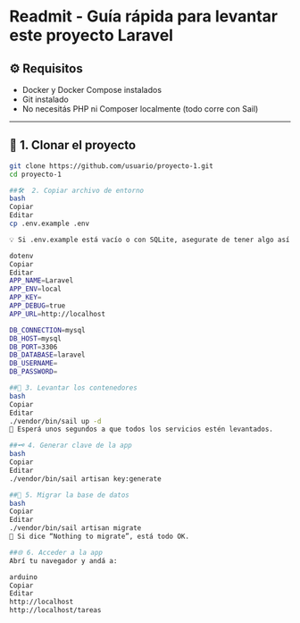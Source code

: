 # Readmit - Guía rápida para levantar este proyecto Laravel

## ⚙️ Requisitos

- Docker y Docker Compose instalados
- Git instalado
- No necesitás PHP ni Composer localmente (todo corre con Sail)

---

## 🧱 1. Clonar el proyecto

```bash
git clone https://github.com/usuario/proyecto-1.git
cd proyecto-1

##🛠️  2. Copiar archivo de entorno
bash
Copiar
Editar
cp .env.example .env

💡 Si .env.example está vacío o con SQLite, asegurate de tener algo así:

dotenv
Copiar
Editar
APP_NAME=Laravel
APP_ENV=local
APP_KEY=
APP_DEBUG=true
APP_URL=http://localhost

DB_CONNECTION=mysql
DB_HOST=mysql
DB_PORT=3306
DB_DATABASE=laravel
DB_USERNAME=
DB_PASSWORD=

##🐳 3. Levantar los contenedores
bash
Copiar
Editar
./vendor/bin/sail up -d
🔁 Esperá unos segundos a que todos los servicios estén levantados.

##🗝️ 4. Generar clave de la app
bash
Copiar
Editar
./vendor/bin/sail artisan key:generate

##🧩 5. Migrar la base de datos
bash
Copiar
Editar
./vendor/bin/sail artisan migrate
📢 Si dice “Nothing to migrate”, está todo OK.

##🌐 6. Acceder a la app
Abrí tu navegador y andá a:

arduino
Copiar
Editar
http://localhost
http://localhost/tareas

